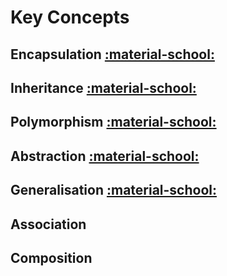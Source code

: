 # Key Concepts

## Encapsulation [:material-school:](../Syllabus/object-oriented-paradigm.md#OO-UO-01.03)

## Inheritance [:material-school:](../Syllabus/object-oriented-paradigm.md#OO-UO-01.05)

## Polymorphism [:material-school:](../Syllabus/object-oriented-paradigm.md#OO-UO-01.07)

## Abstraction [:material-school:](../Syllabus/object-oriented-paradigm.md#OO-UO-01.04)

## Generalisation [:material-school:](../Syllabus/object-oriented-paradigm.md#OO-UO-01.06)

## Association

## Composition

